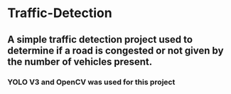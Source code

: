 # Traffic-Detection
## A simple traffic detection project used to determine if a road is congested or not given by the number of vehicles present.
### YOLO V3 and OpenCV was used for this project
